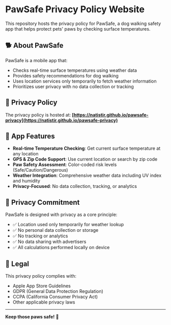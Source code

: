 # PawSafe Privacy Policy Website

This repository hosts the privacy policy for PawSafe, a dog walking safety app that helps protect pets' paws by checking surface temperatures.

## 🐕 About PawSafe

PawSafe is a mobile app that:
- Checks real-time surface temperatures using weather data
- Provides safety recommendations for dog walking
- Uses location services only temporarily to fetch weather information
- Prioritizes user privacy with no data collection or tracking

## 🔗 Privacy Policy

The privacy policy is hosted at: **[https://natistir.github.io/pawsafe-privacy](https://natistir.github.io/pawsafe-privacy)**

## 📱 App Features

- **Real-time Temperature Checking**: Get current surface temperature at any location
- **GPS & Zip Code Support**: Use current location or search by zip code
- **Paw Safety Assessment**: Color-coded risk levels (Safe/Caution/Dangerous)
- **Weather Integration**: Comprehensive weather data including UV index and humidity
- **Privacy-Focused**: No data collection, tracking, or analytics

## 🔐 Privacy Commitment

PawSafe is designed with privacy as a core principle:
- ✅ Location used only temporarily for weather lookup
- ✅ No personal data collection or storage
- ✅ No tracking or analytics
- ✅ No data sharing with advertisers
- ✅ All calculations performed locally on device

## 📄 Legal

This privacy policy complies with:
- Apple App Store Guidelines
- GDPR (General Data Protection Regulation)
- CCPA (California Consumer Privacy Act)
- Other applicable privacy laws

---

**Keep those paws safe!** 🐾
